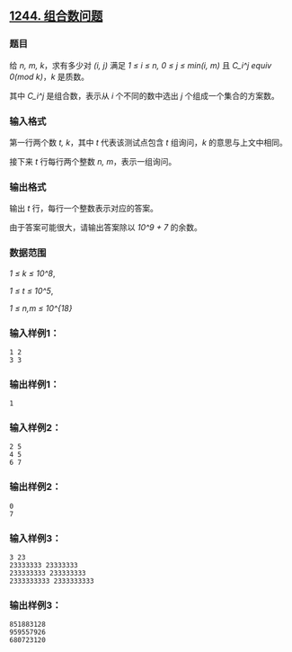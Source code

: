 ## [1244. 组合数问题](https://www.acwing.com/problem/content/1246/)

### 题目

给 *n, m, k*，求有多少对 *(i, j)* 满足 *1 ≤ i ≤ n, 0 ≤ j ≤ min(i, m)* 且 *C_i^j equiv 0(mod k)*，*k* 是质数。

其中 *C_i^j* 是组合数，表示从 *i* 个不同的数中选出 *j* 个组成一个集合的方案数。

### 输入格式

第一行两个数 *t, k*，其中 *t* 代表该测试点包含 *t* 组询问，*k* 的意思与上文中相同。

接下来 *t* 行每行两个整数 *n, m*，表示一组询问。

### 输出格式

输出 *t* 行，每行一个整数表示对应的答案。

由于答案可能很大，请输出答案除以 *10^9 + 7* 的余数。

### 数据范围

*1 ≤ k ≤ 10^8*,

*1 ≤ t ≤ 10^5*,

*1 ≤ n,m ≤ 10^{18}*

### 输入样例1：

```
1 2
3 3
```

### 输出样例1：

```
1
```

### 输入样例2：

```
2 5
4 5
6 7
```

### 输出样例2：

```
0
7
```

### 输入样例3：

```
3 23
23333333 23333333
233333333 233333333
2333333333 2333333333
```

### 输出样例3：

```
851883128
959557926
680723120
```
